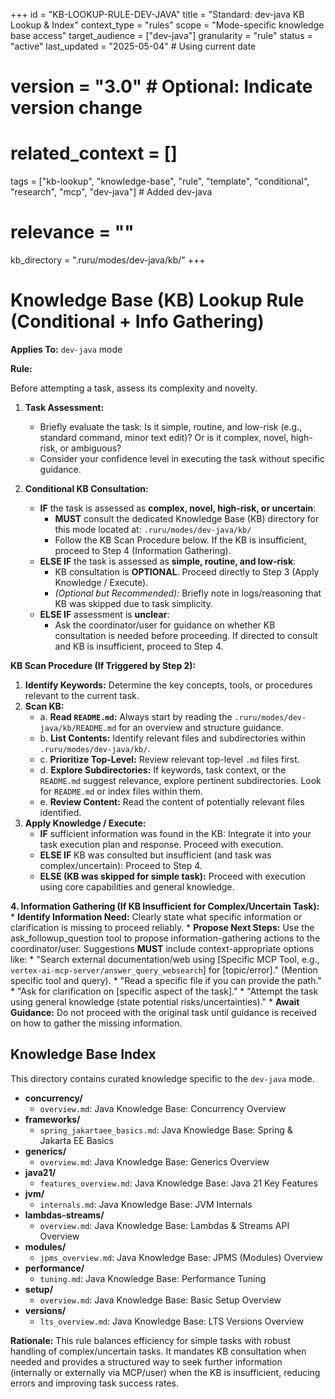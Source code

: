 +++
id = "KB-LOOKUP-RULE-DEV-JAVA"
title = "Standard: dev-java KB Lookup & Index"
context_type = "rules"
scope = "Mode-specific knowledge base access"
target_audience = ["dev-java"]
granularity = "rule"
status = "active"
last_updated = "2025-05-04" # Using current date
# version = "3.0" # Optional: Indicate version change
# related_context = []
tags = ["kb-lookup", "knowledge-base", "rule", "template", "conditional", "research", "mcp", "dev-java"] # Added dev-java
# relevance = ""
kb_directory = ".ruru/modes/dev-java/kb/"
+++

# Knowledge Base (KB) Lookup Rule (Conditional + Info Gathering)

**Applies To:** `dev-java` mode

**Rule:**

Before attempting a task, assess its complexity and novelty.

1.  **Task Assessment:**
    *   Briefly evaluate the task: Is it simple, routine, and low-risk (e.g., standard command, minor text edit)? Or is it complex, novel, high-risk, or ambiguous?
    *   Consider your confidence level in executing the task without specific guidance.

2.  **Conditional KB Consultation:**
    *   **IF** the task is assessed as **complex, novel, high-risk, or uncertain**:
        *   **MUST** consult the dedicated Knowledge Base (KB) directory for this mode located at: `.ruru/modes/dev-java/kb/`
        *   Follow the KB Scan Procedure below. If the KB is insufficient, proceed to Step 4 (Information Gathering).
    *   **ELSE IF** the task is assessed as **simple, routine, and low-risk**:
        *   KB consultation is **OPTIONAL**. Proceed directly to Step 3 (Apply Knowledge / Execute).
        *   *(Optional but Recommended):* Briefly note in logs/reasoning that KB was skipped due to task simplicity.
    *   **ELSE IF** assessment is **unclear**:
        *   Ask the coordinator/user for guidance on whether KB consultation is needed before proceeding. If directed to consult and KB is insufficient, proceed to Step 4.

**KB Scan Procedure (If Triggered by Step 2):**

1.  **Identify Keywords:** Determine the key concepts, tools, or procedures relevant to the current task.
2.  **Scan KB:**
    *   a. **Read `README.md`:** Always start by reading the `.ruru/modes/dev-java/kb/README.md` for an overview and structure guidance.
    *   b. **List Contents:** Identify relevant files and subdirectories within `.ruru/modes/dev-java/kb/`.
    *   c. **Prioritize Top-Level:** Review relevant top-level `.md` files first.
    *   d. **Explore Subdirectories:** If keywords, task context, or the `README.md` suggest relevance, explore pertinent subdirectories. Look for `README.md` or index files within them.
    *   e. **Review Content:** Read the content of potentially relevant files identified.
3.  **Apply Knowledge / Execute:**
    *   **IF** sufficient information was found in the KB: Integrate it into your task execution plan and response. Proceed with execution.
    *   **ELSE IF** KB was consulted but insufficient (and task was complex/uncertain): Proceed to Step 4.
    *   **ELSE (KB was skipped for simple task):** Proceed with execution using core capabilities and general knowledge.

**4. Information Gathering (If KB Insufficient for Complex/Uncertain Task):**
    *   **Identify Information Need:** Clearly state what specific information or clarification is missing to proceed reliably.
    *   **Propose Next Steps:** Use the ask_followup_question tool to propose information-gathering actions to the coordinator/user. Suggestions **MUST** include context-appropriate options like:
        *   "Search external documentation/web using [Specific MCP Tool, e.g., `vertex-ai-mcp-server/answer_query_websearch`] for [topic/error]." (Mention specific tool and query).
        *   "Read a specific file if you can provide the path."
        *   "Ask for clarification on [specific aspect of the task]."
        *   "Attempt the task using general knowledge (state potential risks/uncertainties)."
    *   **Await Guidance:** Do not proceed with the original task until guidance is received on how to gather the missing information.

## Knowledge Base Index

This directory contains curated knowledge specific to the `dev-java` mode.

*   **concurrency/**
    *   `overview.md`: Java Knowledge Base: Concurrency Overview
*   **frameworks/**
    *   `spring_jakartaee_basics.md`: Java Knowledge Base: Spring & Jakarta EE Basics
*   **generics/**
    *   `overview.md`: Java Knowledge Base: Generics Overview
*   **java21/**
    *   `features_overview.md`: Java Knowledge Base: Java 21 Key Features
*   **jvm/**
    *   `internals.md`: Java Knowledge Base: JVM Internals
*   **lambdas-streams/**
    *   `overview.md`: Java Knowledge Base: Lambdas & Streams API Overview
*   **modules/**
    *   `jpms_overview.md`: Java Knowledge Base: JPMS (Modules) Overview
*   **performance/**
    *   `tuning.md`: Java Knowledge Base: Performance Tuning
*   **setup/**
    *   `overview.md`: Java Knowledge Base: Basic Setup Overview
*   **versions/**
    *   `lts_overview.md`: Java Knowledge Base: LTS Versions Overview


**Rationale:** This rule balances efficiency for simple tasks with robust handling of complex/uncertain tasks. It mandates KB consultation when needed and provides a structured way to seek further information (internally or externally via MCP/user) when the KB is insufficient, reducing errors and improving task success rates.
